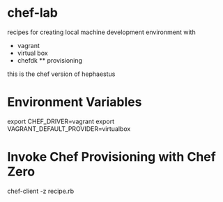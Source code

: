 # chef-lab

recipes for creating local machine development environment with 
* vagrant
* virtual box
* chefdk 
** provisioning 

this is the chef version of hephaestus 


Environment Variables 
======================

export CHEF_DRIVER=vagrant
export VAGRANT_DEFAULT_PROVIDER=virtualbox


Invoke Chef Provisioning with Chef Zero 
=======================================

chef-client -z recipe.rb